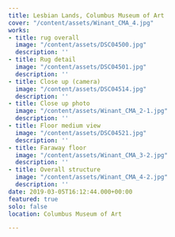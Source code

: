 ```yaml
---
title: Lesbian Lands, Columbus Museum of Art
cover: "/content/assets/Winant_CMA_4.jpg"
works:
- title: rug overall
  image: "/content/assets/DSC04500.jpg"
  description: ''
- title: Rug detail
  image: "/content/assets/DSC04501.jpg"
  description: ''
- title: Close up (camera)
  image: "/content/assets/DSC04514.jpg"
  description: ''
- title: Close up photo
  image: "/content/assets/Winant_CMA_2-1.jpg"
  description: ''
- title: Floor medium view
  image: "/content/assets/DSC04521.jpg"
  description: ''
- title: Faraway floor
  image: "/content/assets/Winant_CMA_3-2.jpg"
  description: ''
- title: Overall structure
  image: "/content/assets/Winant_CMA_4-2.jpg"
  description: ''
date: 2019-03-05T16:12:44.000+00:00
featured: true
solo: false
location: Columbus Museum of Art

---
```

